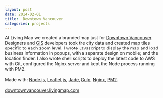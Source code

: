 ```yaml
---
layout: post
date: 2014-02-01
title:  Downtown Vancouver
categories: projects
---
```


At Living Map we created a branded map just for <a href="http://www.downtownvancouver.net/">Downtown Vancouver</a>. Designers and  <abbr title="Geographic Information System">GIS</abbr> developers took the city data and created map tiles specific to each zoom level. I wrote Javascript to display the map and load business information in popups, with a separate design on mobile; and the location finder. I also wrote shell scripts to deploy the latest code to AWS with Git, configured the Nginx server and kept the Node process running with PM2.
<br>
<br>
Made with: <a href="https://nodejs.org/">Node.js</a>, <a href="http://leafletjs.com/">Leaflet.js</a>, <a href="http://jade-lang.com/">Jade</a>, <a href="http://gulpjs.com/">Gulp</a>, <a href="http://nginx.com/">Nginx</a>, <a href="https://github.com/Unitech/pm2">PM2</a>.
<br><br>
<a href="http://downtownvancouver.livingmap.com/">downtownvancouver.livingmap.com</a>